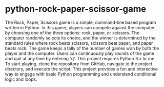 # python-rock-paper-scissor-game
The Rock, Paper, Scissors game is a simple, command-line based program written in Python. In this game, players can compete against the computer by choosing one of the three options: rock, paper, or scissors. The computer randomly selects its choice, and the winner is determined by the standard rules where rock beats scissors, scissors beat paper, and paper beats rock. The game keeps a tally of the number of games won by both the player and the computer. Users can continuously play rounds of the game and quit at any time by entering 'q'. This project requires Python 3.x to run. To start playing, clone the repository from GitHub, navigate to the project directory, and execute the script. This project provides a fun and interactive way to engage with basic Python programming and understand conditional logic and loops.
